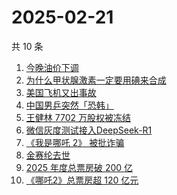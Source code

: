 # 2025-02-21

共 10 条

<!-- BEGIN -->
<!-- 最后更新时间 Fri Feb 21 2025 01:08:42 GMT+0800 (China Standard Time) -->

1. [今晚油价下调](https://www.zhihu.com/search?q=%E4%BB%8A%E6%99%9A%E6%B2%B9%E4%BB%B7%E4%B8%8B%E8%B0%83)
1. [为什么甲状腺激素一定要用碘来合成](https://www.zhihu.com/search?q=%E4%B8%BA%E4%BB%80%E4%B9%88%E7%94%B2%E7%8A%B6%E8%85%BA%E6%BF%80%E7%B4%A0%E4%B8%80%E5%AE%9A%E8%A6%81%E7%94%A8%E7%A2%98%E6%9D%A5%E5%90%88%E6%88%90)
1. [美国飞机又出事故](https://www.zhihu.com/search?q=%E7%BE%8E%E5%9B%BD%E9%A3%9E%E6%9C%BA%E5%8F%88%E5%87%BA%E4%BA%8B%E6%95%85)
1. [中国男乒突然「恐韩」](https://www.zhihu.com/search?q=%E4%B8%AD%E5%9B%BD%E7%94%B7%E4%B9%92%E7%AA%81%E7%84%B6%E3%80%8C%E6%81%90%E9%9F%A9%E3%80%8D)
1. [王健林 7702 万股权被冻结](https://www.zhihu.com/search?q=%E7%8E%8B%E5%81%A5%E6%9E%97%207702%20%E4%B8%87%E8%82%A1%E6%9D%83%E8%A2%AB%E5%86%BB%E7%BB%93)
1. [微信灰度测试接入DeepSeek-R1](https://www.zhihu.com/search?q=%E5%BE%AE%E4%BF%A1%E7%81%B0%E5%BA%A6%E6%B5%8B%E8%AF%95%E6%8E%A5%E5%85%A5DeepSeek-R1)
1. [《我是哪吒 2》 被批诈骗](https://www.zhihu.com/search?q=%E3%80%8A%E6%88%91%E6%98%AF%E5%93%AA%E5%90%92%202%E3%80%8B%20%E8%A2%AB%E6%89%B9%E8%AF%88%E9%AA%97)
1. [金赛纶去世](https://www.zhihu.com/search?q=%E9%87%91%E8%B5%9B%E7%BA%B6%E5%8E%BB%E4%B8%96)
1. [2025 年度总票房破 200 亿](https://www.zhihu.com/search?q=2025%20%E5%B9%B4%E5%BA%A6%E6%80%BB%E7%A5%A8%E6%88%BF%E7%A0%B4%20200%20%E4%BA%BF)
1. [《哪吒2》总票房超 120 亿元](https://www.zhihu.com/search?q=%E3%80%8A%E5%93%AA%E5%90%922%E3%80%8B%E6%80%BB%E7%A5%A8%E6%88%BF%E8%B6%85%20120%20%E4%BA%BF%E5%85%83)

<!-- END -->
